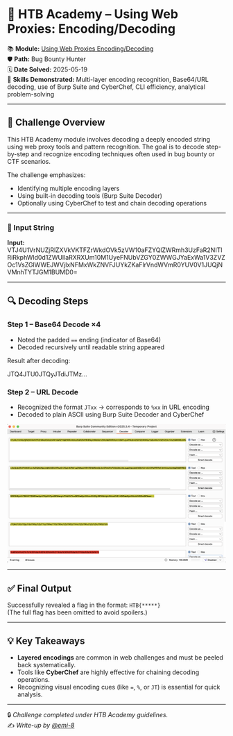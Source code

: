 # 🧩 HTB Academy – Using Web Proxies: Encoding/Decoding

📚 **Module:** [Using Web Proxies Encoding/Decoding](https://academy.hackthebox.com/module/110/section/1052)  
🛡️ **Path:** Bug Bounty Hunter  
🗓️ **Date Solved:** 2025-05-19  
🔧 **Skills Demonstrated:** Multi-layer encoding recognition, Base64/URL decoding, use of Burp Suite and CyberChef, CLI efficiency, analytical problem-solving

---

## 🧠 Challenge Overview

This HTB Academy module involves decoding a deeply encoded string using web proxy tools and pattern recognition. The goal is to decode step-by-step and recognize encoding techniques often used in bug bounty or CTF scenarios.

The challenge emphasizes:
- Identifying multiple encoding layers
- Using built-in decoding tools (Burp Suite Decoder)
- Optionally using CyberChef to test and chain decoding operations

---

### 🔐 Input String

**Input:**
VTJ4U1VrNUZjRlZXVkVKTFZrWkdOVk5zVW10aFZYQlZWRmh3UzFaR2NITlRiRkphWld0d1ZWUllaRXRXUm10M1UyeFNUbVZGY0ZWWGJYaExWa1V3ZVZOc1VsZGlWWEJWVjIxNFMxWkZNVFJUYkZKaFlrVndWVmR0YUV0V1JUQjNVMnhTYTJGM1BUMD0=

---

## 🔍 Decoding Steps

### Step 1 – Base64 Decode ×4
- Noted the padded `==` ending (indicator of Base64)
- Decoded recursively until readable string appeared

Result after decoding:

JTQ4JTU0JTQyJTdiJTMz...

### Step 2 – URL Decode
- Recognized the format `JTxx` → corresponds to `%xx` in URL encoding
- Decoded to plain ASCII using Burp Suite Decoder and CyberChef

<img src="screenshots/decoding-burp-steps.png" width="700"/>

---

## ✅ Final Output

Successfully revealed a flag in the format: `HTB{*****}`  
(The full flag has been omitted to avoid spoilers.)

---

## 💡 Key Takeaways

- **Layered encodings** are common in web challenges and must be peeled back systematically.
- Tools like **CyberChef** are highly effective for chaining decoding operations.
- Recognizing visual encoding cues (like `=`, `%`, or `JT`) is essential for quick analysis.

---

🔒 *Challenge completed under HTB Academy guidelines.*  
✍️ *Write-up by [@emi-8](https://github.com/emi-8)*